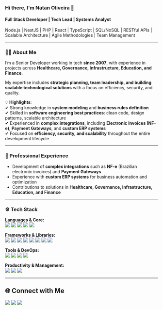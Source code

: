 ### Hi there, I'm Natan Oliveira 👋

#### Full Stack Developer | Tech Lead | Systems Analyst  
Node.js | NestJS | PHP | React | TypeScript | SQL/NoSQL | RESTful APIs | Scalable Architecture | Agile Methodologies | Team Management

---

### 🧑‍💻 About Me  
I’m a Senior Developer working in tech **since 2007**, with experience in projects across **Healthcare, Governance, Infrastructure, Education, and Finance**.  

My expertise includes **strategic planning, team leadership, and building scalable technological solutions** with a focus on efficiency, security, and quality.  

💡 **Highlights**:  
✔ Strong knowledge in **system modeling** and **business rules definition**  
✔ Skilled in **software engineering best practices**: clean code, design patterns, scalable architecture  
✔ Experienced in **complex integrations**, including **Electronic Invoices (NF-e)**, **Payment Gateways**, and **custom ERP systems**  
✔ Focused on **efficiency, security, and scalability** throughout the entire development lifecycle  

---

### 💼 Professional Experience  
- Development of **complex integrations** such as **NF-e** (Brazilian electronic invoices) and **Payment Gateways**  
- Experience with **custom ERP systems** for business automation and optimization  
- Contributions to solutions in **Healthcare, Governance, Infrastructure, Education, and Finance**  

---

### ⚙️ Tech Stack  

**Languages & Core:**  
<img src="https://img.shields.io/badge/-JavaScript-000?style=flat&logo=javascript" /> <img src="https://img.shields.io/badge/-TypeScript-000?style=flat&logo=typescript" /> <img src="https://img.shields.io/badge/-PHP-000?style=flat&logo=php" /> <img src="https://img.shields.io/badge/-SQL-000?style=flat&logo=mysql" /> <img src="https://img.shields.io/badge/-NoSQL-000?style=flat&logo=mongodb" />  

**Frameworks & Libraries:**  
<img src="https://img.shields.io/badge/-Node.js-000?style=flat&logo=nodedotjs" /> <img src="https://img.shields.io/badge/-NestJS-000?style=flat&logo=nestjs" /> <img src="https://img.shields.io/badge/-Express.js-000?style=flat&logo=express" /> <img src="https://img.shields.io/badge/-React-000?style=flat&logo=react" /> <img src="https://img.shields.io/badge/-Next.js-000?style=flat&logo=nextdotjs" /> <img src="https://img.shields.io/badge/-AngularJS-000?style=flat&logo=angularjs" /> <img src="https://img.shields.io/badge/-jQuery-000?style=flat&logo=jquery" /> <img src="https://img.shields.io/badge/-TailwindCSS-000?style=flat&logo=tailwindcss" />  

**Tools & DevOps:**  
<img src="https://img.shields.io/badge/-Docker-000?style=flat&logo=docker" /> <img src="https://img.shields.io/badge/-Swagger-000?style=flat&logo=swagger" /> <img src="https://img.shields.io/badge/-Insomnia-000?style=flat&logo=insomnia" /> <img src="https://img.shields.io/badge/-JWT-000?style=flat&logo=jsonwebtokens" />  

**Productivity & Management:**  
<img src="https://img.shields.io/badge/-Notion-000?style=flat&logo=notion" /> <img src="https://img.shields.io/badge/-Jira-000?style=flat&logo=jira" /> <img src="https://img.shields.io/badge/-Trello-000?style=flat&logo=trello" />  

---

## 🌐 Connect with Me  
<a href = "mailto:natanoliveirati@gmail.com"><img src="https://img.shields.io/badge/Gmail-D14836?style=flat&logo=gmail&logoColor=white"></a> 
<a href="https://www.linkedin.com/in/natan-oliveira-sousa/" target="_blank"><img src="https://img.shields.io/badge/-LinkedIn-%230077B5?style=flat&logo=linkedin&logoColor=white"></a> 
<a href="https://instagram.com/natan_oliveira" target="_blank"><img src="https://img.shields.io/badge/-Instagram-%23E4405F?style=flat&logo=instagram&logoColor=white"></a>  
